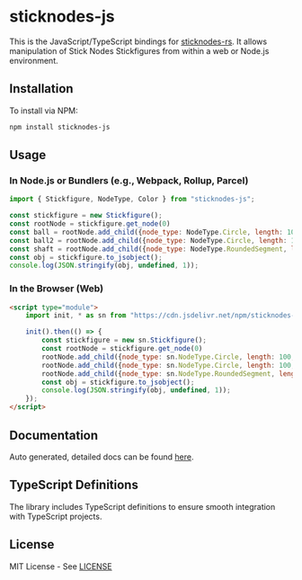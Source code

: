 # sticknodes-js

This is the JavaScript/TypeScript bindings for [sticknodes-rs](https://github.com/vinceTheProgrammer/sticknodes-rs). It allows manipulation of Stick Nodes Stickfigures from within a web or Node.js environment.

## Installation

To install via NPM:
```bash
npm install sticknodes-js
```

## Usage
### In Node.js or Bundlers (e.g., Webpack, Rollup, Parcel)
```js
import { Stickfigure, NodeType, Color } from "sticknodes-js";

const stickfigure = new Stickfigure();
const rootNode = stickfigure.get_node(0)
const ball = rootNode.add_child({node_type: NodeType.Circle, length: 100, local_angle: 0, color: Color.from_hex("#000000")});
const ball2 = rootNode.add_child({node_type: NodeType.Circle, length: 100, local_angle: 180, color: Color.from_hex("#000000")});
const shaft = rootNode.add_child({node_type: NodeType.RoundedSegment, length: 200, local_angle: 90, thickness: 100, color: Color.from_hex("#000000")});
const obj = stickfigure.to_jsobject(); 
console.log(JSON.stringify(obj, undefined, 1));
```

### In the Browser (Web)
```html
<script type="module">
    import init, * as sn from "https://cdn.jsdelivr.net/npm/sticknodes-js@VERSION/sticknodes_js_web.js";

    init().then(() => {
        const stickfigure = new sn.Stickfigure();
        const rootNode = stickfigure.get_node(0)
        rootNode.add_child({node_type: sn.NodeType.Circle, length: 100, local_angle: 0, color: sn.Color.from_hex("#000000")});
        rootNode.add_child({node_type: sn.NodeType.Circle, length: 100, local_angle: 180, color: sn.Color.from_hex("#000000")});
        rootNode.add_child({node_type: sn.NodeType.RoundedSegment, length: 200, local_angle: 90, thickness: 100, color: sn.Color.from_hex("#000000")});
        const obj = stickfigure.to_jsobject(); 
        console.log(JSON.stringify(obj, undefined, 1));
    });
</script>
```

## Documentation
Auto generated, detailed docs can be found [here](https://vincetheprogrammer.github.io/sticknodes-js/).

## TypeScript Definitions
The library includes TypeScript definitions to ensure smooth integration with TypeScript projects.

## License
MIT License - See [LICENSE](./LICENSE)